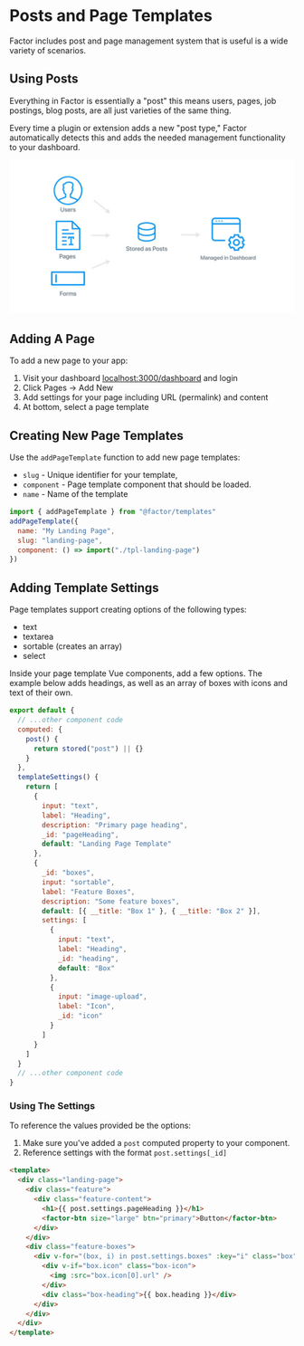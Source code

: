 # Posts and Page Templates

Factor includes post and page management system that is useful is a wide variety of scenarios.

## Using Posts

Everything in Factor is essentially a "post" this means users, pages, job postings, blog posts, are all just varieties of the same thing.

Every time a plugin or extension adds a new "post type," Factor automatically detects this and adds the needed management functionality to your dashboard.

![Everything is a Post](./img/post.jpg)

## Adding A Page

To add a new page to your app:

1. Visit your dashboard [localhost:3000/dashboard](http://localhost:3000/dashboard) and login
1. Click Pages &rarr; Add New
1. Add settings for your page including URL (permalink) and content
1. At bottom, select a page template

## Creating New Page Templates

Use the `addPageTemplate` function to add new page templates:

- `slug` - Unique identifier for your template,
- `component` - Page template component that should be loaded.
- `name` - Name of the template

```js
import { addPageTemplate } from "@factor/templates"
addPageTemplate({
  name: "My Landing Page",
  slug: "landing-page",
  component: () => import("./tpl-landing-page")
})
```

## Adding Template Settings

Page templates support creating options of the following types:

- text
- textarea
- sortable (creates an array)
- select

Inside your page template Vue components, add a few options. The example below adds headings, as well as an array of boxes with icons and text of their own.

```js
export default {
  // ...other component code
  computed: {
    post() {
      return stored("post") || {}
    }
  },
  templateSettings() {
    return [
      {
        input: "text",
        label: "Heading",
        description: "Primary page heading",
        _id: "pageHeading",
        default: "Landing Page Template"
      },
      {
        _id: "boxes",
        input: "sortable",
        label: "Feature Boxes",
        description: "Some feature boxes",
        default: [{ __title: "Box 1" }, { __title: "Box 2" }],
        settings: [
          {
            input: "text",
            label: "Heading",
            _id: "heading",
            default: "Box"
          },
          {
            input: "image-upload",
            label: "Icon",
            _id: "icon"
          }
        ]
      }
    ]
  }
  // ...other component code
}
```

### Using The Settings

To reference the values provided be the options:

1. Make sure you've added a `post` computed property to your component.
2. Reference settings with the format `post.settings[_id]`

```html
<template>
  <div class="landing-page">
    <div class="feature">
      <div class="feature-content">
        <h1>{{ post.settings.pageHeading }}</h1>
        <factor-btn size="large" btn="primary">Button</factor-btn>
      </div>
    </div>
    <div class="feature-boxes">
      <div v-for="(box, i) in post.settings.boxes" :key="i" class="box">
        <div v-if="box.icon" class="box-icon">
          <img :src="box.icon[0].url" />
        </div>
        <div class="box-heading">{{ box.heading }}</div>
      </div>
    </div>
  </div>
</template>
```

